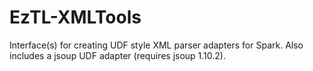 # EzTL-XMLTools
Interface(s) for creating UDF style XML parser adapters for Spark. Also includes a jsoup UDF adapter (requires jsoup 1.10.2).
